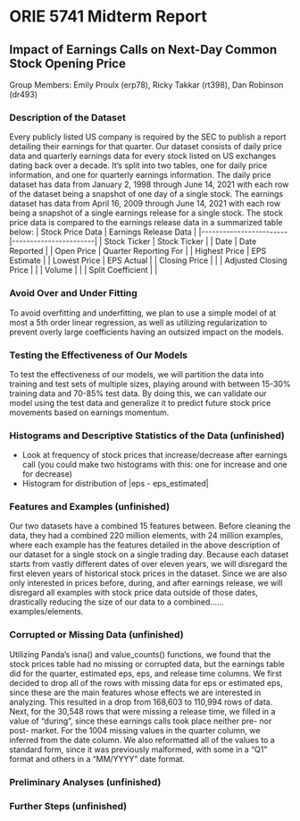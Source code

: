 # ORIE 5741 Midterm Report

## Impact of Earnings Calls on Next-Day Common Stock Opening Price

Group Members: Emily Proulx (erp78), Ricky Takkar (rt398), Dan Robinson (dr493)

### Description of the Dataset

Every publicly listed US company is required by the SEC to publish a report detailing their earnings for that quarter. Our dataset consists of daily price data and quarterly earnings data for every stock listed on US exchanges dating back over a decade. It’s split into two tables, one for daily price information, and one for quarterly earnings information. The daily price dataset has data from January 2, 1998 through June 14, 2021 with each row of the dataset being a snapshot of one day of a single stock. The earnings dataset has data from April 16, 2009 through June 14, 2021 with each row being a snapshot of a single earnings release for a single stock. The stock price data is compared to the earnings release data in a summarized table below: 
| Stock Price Data       | Earnings Release Data |
|------------------------|-----------------------|
| Stock Ticker           | Stock Ticker          |
| Date                   | Date Reported         |
| Open Price             | Quarter Reporting For |
| Highest Price          | EPS Estimate          |
| Lowest Price           | EPS Actual            |
| Closing Price          |                       |
| Adjusted Closing Price |                       |
| Volume                 |                       |
| Split Coefficient      |                       |

### Avoid Over and Under Fitting

To avoid overfitting and underfitting, we plan to use a simple model of at most a 5th order linear regression, as well as utilizing regularization to prevent overly large coefficients having an outsized impact on the models. 

### Testing the Effectiveness of Our Models

To test the effectiveness of our models, we will partition the data into training and test sets of multiple sizes, playing around with between 15-30% training data and 70-85% test data. By doing this, we can validate our model using the test data and generalize it to predict future stock price movements based on earnings momentum.

### Histograms and Descriptive Statistics of the Data (unfinished)
- Look at frequency of stock prices that increase/decrease after earnings call (you could make two histograms with this: one for increase and one for decrease)
- Histogram for distribution of |eps - eps_estimated|

### Features and Examples (unfinished)
Our two datasets have a combined 15 features between. Before cleaning the data, they had a combined 220 million elements, with 24 million examples, where each example has the features detailed in the above description of our dataset for a single stock on a single trading day. Because each dataset starts from vastly different dates of over eleven years, we will disregard the first eleven years of historical stock prices in the dataset. Since we are also only interested in prices before, during, and after earnings release, we will disregard all examples with stock price data outside of those dates, drastically reducing the size of our data to a combined…… examples/elements.

### Corrupted or Missing Data (unfinished)
Utilizing Panda’s isna() and value_counts() functions, we found that the stock prices table had no missing or corrupted data, but the earnings table did for the quarter, estimated eps, eps, and release time columns. We first decided to drop all of the rows with missing data for eps or estimated eps, since these are the main features whose effects we are interested in analyzing. This resulted in a drop from 168,603 to 110,994 rows of data. Next, for the 30,548 rows that were missing a release time, we filled in a value of “during”, since these earnings calls took place neither pre- nor post- market. For the 1004 missing values in the quarter column, we inferred from the date column. We also reformatted all of the values to a standard form, since it was previously malformed, with some in a “Q1” format and others in a “MM/YYYY” date format.

### Preliminary Analyses (unfinished)

### Further Steps (unfinished)